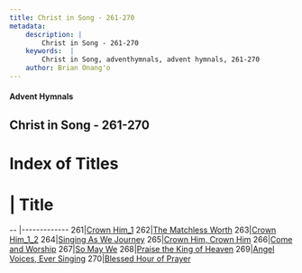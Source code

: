 ```yaml
---
title: Christ in Song - 261-270
metadata:
    description: |
        Christ in Song - 261-270
    keywords:  |
        Christ in Song, adventhymnals, advent hymnals, 261-270
    author: Brian Onang'o
---
```


#### Advent Hymnals
## Christ in Song - 261-270

# Index of Titles
# | Title                        
-- |-------------
261|[Crown Him_1](/christ-in-song/CIS/201-300/261-270/Crown-Him_1)
262|[The Matchless Worth](/christ-in-song/CIS/201-300/261-270/The-Matchless-Worth)
263|[Crown Him_1_2](/christ-in-song/CIS/201-300/261-270/Crown-Him_1_2)
264|[Singing As We Journey](/christ-in-song/CIS/201-300/261-270/Singing-As-We-Journey)
265|[Crown Him, Crown Him](/christ-in-song/CIS/201-300/261-270/Crown-Him,-Crown-Him)
266|[Come and Worship](/christ-in-song/CIS/201-300/261-270/Come-and-Worship)
267|[So May We](/christ-in-song/CIS/201-300/261-270/So-May-We)
268|[Praise the King of Heaven](/christ-in-song/CIS/201-300/261-270/Praise-the-King-of-Heaven)
269|[Angel Voices, Ever Singing](/christ-in-song/CIS/201-300/261-270/Angel-Voices,-Ever-Singing)
270|[Blessed Hour of Prayer](/christ-in-song/CIS/201-300/261-270/Blessed-Hour-of-Prayer)